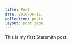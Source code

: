 ```yaml
---
title: Post
date: 2016-06-11
collection: posts
layout: post.jade
---
```


This is my first Starsmith post.

